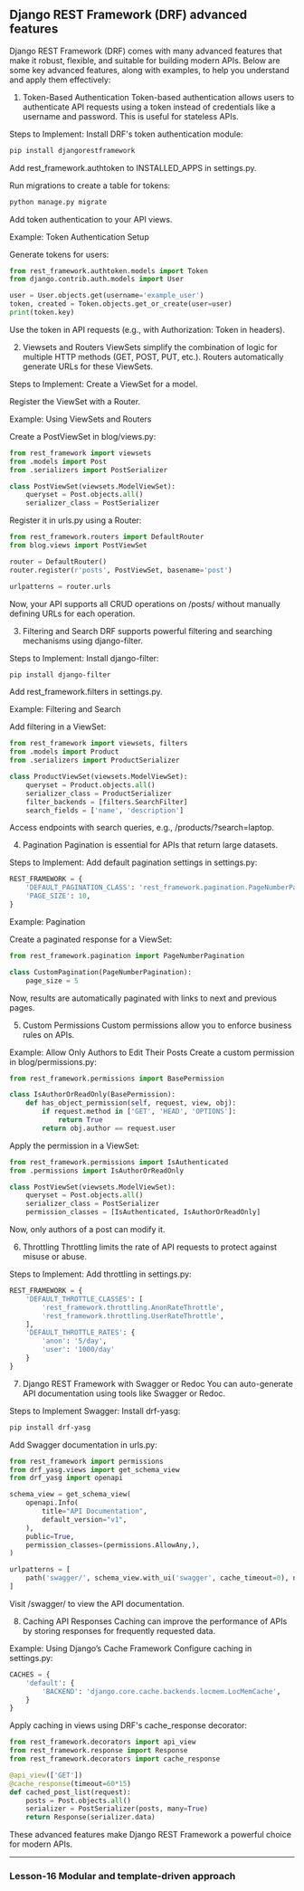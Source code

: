 ##	Django REST Framework (DRF) advanced features

Django REST Framework (DRF) comes with many advanced features that make it robust, flexible, and suitable for building modern APIs. Below are some key advanced features, along with examples, to help you understand and apply them effectively:

1. Token-Based Authentication
Token-based authentication allows users to authenticate API requests using a token instead of credentials like a username and password. This is useful for stateless APIs.

Steps to Implement:
Install DRF's token authentication module:

```bash
pip install djangorestframework
```

Add rest_framework.authtoken to INSTALLED_APPS in settings.py.

Run migrations to create a table for tokens:

```bash
python manage.py migrate
```

Add token authentication to your API views.

Example: Token Authentication Setup

Generate tokens for users:

```python
from rest_framework.authtoken.models import Token
from django.contrib.auth.models import User

user = User.objects.get(username='example_user')
token, created = Token.objects.get_or_create(user=user)
print(token.key)
```

Use the token in API requests (e.g., with Authorization: Token <your-token> in headers).

2. Viewsets and Routers
ViewSets simplify the combination of logic for multiple HTTP methods (GET, POST, PUT, etc.). Routers automatically generate URLs for these ViewSets.

Steps to Implement:
Create a ViewSet for a model.

Register the ViewSet with a Router.

Example: Using ViewSets and Routers

Create a PostViewSet in blog/views.py:

```python
from rest_framework import viewsets
from .models import Post
from .serializers import PostSerializer

class PostViewSet(viewsets.ModelViewSet):
    queryset = Post.objects.all()
    serializer_class = PostSerializer
```

Register it in urls.py using a Router:

```python
from rest_framework.routers import DefaultRouter
from blog.views import PostViewSet

router = DefaultRouter()
router.register(r'posts', PostViewSet, basename='post')

urlpatterns = router.urls
```

Now, your API supports all CRUD operations on /posts/ without manually defining URLs for each operation.

3. Filtering and Search
DRF supports powerful filtering and searching mechanisms using django-filter.

Steps to Implement:
Install django-filter:

```bash
pip install django-filter
```

Add rest_framework.filters in settings.py.

Example: Filtering and Search

Add filtering in a ViewSet:

```python
from rest_framework import viewsets, filters
from .models import Product
from .serializers import ProductSerializer

class ProductViewSet(viewsets.ModelViewSet):
    queryset = Product.objects.all()
    serializer_class = ProductSerializer
    filter_backends = [filters.SearchFilter]
    search_fields = ['name', 'description']
```

Access endpoints with search queries, e.g., /products/?search=laptop.

4. Pagination
Pagination is essential for APIs that return large datasets.

Steps to Implement:
Add default pagination settings in settings.py:

```python
REST_FRAMEWORK = {
    'DEFAULT_PAGINATION_CLASS': 'rest_framework.pagination.PageNumberPagination',
    'PAGE_SIZE': 10,
}
```

Example: Pagination

Create a paginated response for a ViewSet:

```python
from rest_framework.pagination import PageNumberPagination

class CustomPagination(PageNumberPagination):
    page_size = 5
```

Now, results are automatically paginated with links to next and previous pages.

5. Custom Permissions
Custom permissions allow you to enforce business rules on APIs.

Example: Allow Only Authors to Edit Their Posts
Create a custom permission in blog/permissions.py:

```python
from rest_framework.permissions import BasePermission

class IsAuthorOrReadOnly(BasePermission):
    def has_object_permission(self, request, view, obj):
        if request.method in ['GET', 'HEAD', 'OPTIONS']:
            return True
        return obj.author == request.user
```

Apply the permission in a ViewSet:

```python
from rest_framework.permissions import IsAuthenticated
from .permissions import IsAuthorOrReadOnly

class PostViewSet(viewsets.ModelViewSet):
    queryset = Post.objects.all()
    serializer_class = PostSerializer
    permission_classes = [IsAuthenticated, IsAuthorOrReadOnly]
```

Now, only authors of a post can modify it.

6. Throttling
Throttling limits the rate of API requests to protect against misuse or abuse.

Steps to Implement:
Add throttling in settings.py:

```python
REST_FRAMEWORK = {
    'DEFAULT_THROTTLE_CLASSES': [
        'rest_framework.throttling.AnonRateThrottle',
        'rest_framework.throttling.UserRateThrottle',
    ],
    'DEFAULT_THROTTLE_RATES': {
        'anon': '5/day',
        'user': '1000/day'
    }
}
```

7. Django REST Framework with Swagger or Redoc
You can auto-generate API documentation using tools like Swagger or Redoc.

Steps to Implement Swagger:
Install drf-yasg:

```bash
pip install drf-yasg
```

Add Swagger documentation in urls.py:

```python
from rest_framework import permissions
from drf_yasg.views import get_schema_view
from drf_yasg import openapi

schema_view = get_schema_view(
    openapi.Info(
        title="API Documentation",
        default_version="v1",
    ),
    public=True,
    permission_classes=(permissions.AllowAny,),
)

urlpatterns = [
    path('swagger/', schema_view.with_ui('swagger', cache_timeout=0), name='schema-swagger-ui'),
]
```

Visit /swagger/ to view the API documentation.

8. Caching API Responses
Caching can improve the performance of APIs by storing responses for frequently requested data.

Example: Using Django’s Cache Framework
Configure caching in settings.py:

```python
CACHES = {
    'default': {
        'BACKEND': 'django.core.cache.backends.locmem.LocMemCache',
    }
}
```

Apply caching in views using DRF's cache_response decorator:

```python
from rest_framework.decorators import api_view
from rest_framework.response import Response
from rest_framework.decorators import cache_response

@api_view(['GET'])
@cache_response(timeout=60*15)
def cached_post_list(request):
    posts = Post.objects.all()
    serializer = PostSerializer(posts, many=True)
    return Response(serializer.data)
```

These advanced features make Django REST Framework a powerful choice for modern APIs.

---
### Lesson-16 Modular and template-driven approach